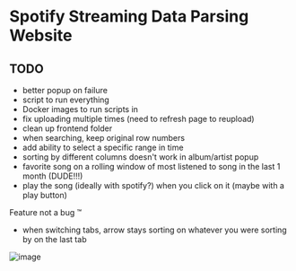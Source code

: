 # Spotify Streaming Data Parsing Website

## TODO
* better popup on failure
* script to run everything
* Docker images to run scripts in
* fix uploading multiple times (need to refresh page to reupload)
* clean up frontend folder
* when searching, keep original row numbers
* add ability to select a specific range in time
* sorting by different columns doesn't work in album/artist popup
* favorite song on a rolling window of most listened to song in the last 1 month (DUDE!!!)
* play the song (ideally with spotify?) when you click on it (maybe with a play button)

Feature not a bug :tm:
* when switching tabs, arrow stays sorting on whatever you were sorting by on the last tab


![image](https://github.com/user-attachments/assets/bc594dfd-468d-48df-8229-c2f8b865f1dd)
